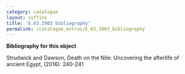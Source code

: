 ```yaml
---
category: catalogue
layout: coffins
title: 'E.63.1903 bibliography'
permalink: /catalogue_extras/E_63_1903_bibliography
---
```


**Bibliography for this object**

Strudwick and Dawson, Death on the Nile: Uncovering the afterlife of ancient Egypt, (2016): 240-241


